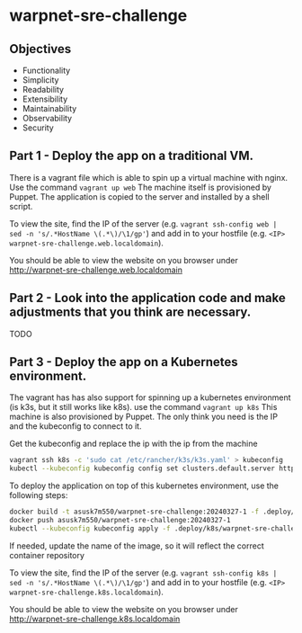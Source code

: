 # warpnet-sre-challenge

## Objectives

- Functionality
- Simplicity
- Readability
- Extensibility
- Maintainability
- Observability
- Security

## Part 1 - Deploy the app on a traditional VM.

There is a vagrant file which is able to spin up a virtual machine with nginx.
Use the command `vagrant up web`
The machine itself is provisioned by Puppet. The application is copied to the server and installed by a shell script.

To view the site, find the IP of the server (e.g. `vagrant ssh-config web | sed -n 's/.*HostName \(.*\)/\1/gp'`) and add in to your hostfile (e.g. `<IP> warpnet-sre-challenge.web.localdomain`).

You should be able to view the website on you browser under http://warpnet-sre-challenge.web.localdomain

## Part 2 - Look into the application code and make adjustments that you think are necessary.

TODO

## Part 3 - Deploy the app on a Kubernetes environment.

The vagrant has has also support for spinning up a kubernetes environment (is k3s, but it still works like k8s).
use the command `vagrant up k8s`
This machine is also provisioned by Puppet. The only think you need is the IP and the kubeconfig to connect to it.

Get the kubeconfig and replace the ip with the ip from the machine
```bash
vagrant ssh k8s -c 'sudo cat /etc/rancher/k3s/k3s.yaml' > kubeconfig
kubectl --kubeconfig kubeconfig config set clusters.default.server https://$(vagrant ssh-config k8s | sed -n 's/.*HostName \(.*\)/\1/gp'):6443
```

To deploy the application on top of this kubernetes environment, use the following steps:
```bash
docker build -t asusk7m550/warpnet-sre-challenge:20240327-1 -f .deploy/k8s/Dockerfile .
docker push asusk7m550/warpnet-sre-challenge:20240327-1
kubectl --kubeconfig kubeconfig apply -f .deploy/k8s/warpnet-sre-challenge.yaml
```

If needed, update the name of the image, so it will reflect the correct container repository

To view the site, find the IP of the server (e.g. `vagrant ssh-config k8s | sed -n 's/.*HostName \(.*\)/\1/gp'`) and add in to your hostfile (e.g. `<IP> warpnet-sre-challenge.k8s.localdomain`).

You should be able to view the website on you browser under http://warpnet-sre-challenge.k8s.localdomain